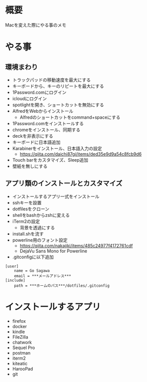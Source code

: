 # 概要
Macを変えた際にやる事のメモ

# やる事

## 環境まわり
- トラックパッドの移動速度を最大にする
- キーボードから、キーのリピートを最大にする
- 1Password.comにログイン
- icloudにログイン
- spotlightを開き、ショートカットを無効にする
- AlfredをWebからインストール
  - Alfredのショートカットをcommand+spaceにする
- 1Password.comをインストールする
- chromeをインストール、同期する
- deckを非表示にする
- キーボードに日本語追加
- Karabinerをインストール、日本語入力の設定
  - https://qiita.com/daichi87gi/items/ded35e9d9a54c8fcb9d6
- Touch barをカスタマイズ、Sleep追加
- 壁紙を無しにする

## アプリ類のインストールとカスタマイズ
- インストールするアプリ一式をインストール
- sshキーを設置
- dotfilesをクローン
- shellをbashからzshに変える
- iTerm2の設定
  - 背景を透過にする
- install.shを流す
- powerline用のフォント設定
  - https://qiita.com/nakajiki/items/485c24977f4172761cdf
  - DejaVu Sans Mono for Powerline
- .gitconfigに以下追加
```
[user]
    name = Go Sagawa
    email = ***メールアドレス***
[include]
    path = ***ホームのパス***/dotfiles/.gitconfig
```

# インストールするアプリ
- firefox
- docker
- kindle
- FileZilla
- chatwork
- Sequel Pro
- postman
- iterm2
- kiteatic
- HarooPad
- git
